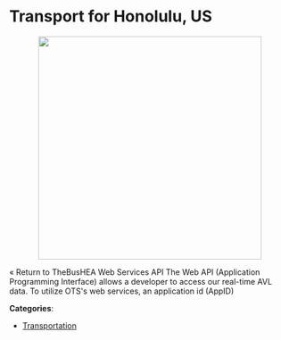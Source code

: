 # Transport for Honolulu, US
<p align="center">
    <img width="400" src="https://raw.githubusercontent.com/apis-list/apis-list/apis/transport-for-honolulu-us/logo_256x256.png" />
</p>

« Return to TheBusHEA Web Services API The Web API (Application Programming Interface) allows a developer to access our real-time AVL data.  To utilize OTS's web services, an application id (AppID)



**Categories**:
- [Transportation](https://github.com/apis-list/apis-list#transportation)




